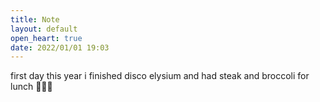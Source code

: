 ```yaml
---
title: Note
layout: default
open_heart: true
date: 2022/01/01 19:03
---
```


first day this year i finished disco elysium and had steak and broccoli for lunch 💁🏻‍♀️
